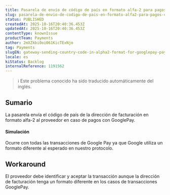 ```yaml
---
title: Pasarela de envío de código de país en formato alfa-2 para pagos con GooglePay
slug: pasarela-de-envio-de-codigo-de-pais-en-formato-alfa2-para-pagos-con-googlepay
status: PUBLISHED
createdAt: 2025-10-16T20:40:36.453Z
updatedAt: 2025-10-16T20:40:36.453Z
contentType: knownIssue
productTeam: Payments
author: 2mXZkbi0oi061KicTExNjo
tag: Payments
slugEN: gateway-sending-country-code-in-alpha2-format-for-googlepay-payments
locale: es
kiStatus: Backlog
internalReference: 1191562
---
```


>ℹ️ Este problema conocido ha sido traducido automáticamente del inglés.

## Sumario


La pasarela envía el código de país de la dirección de facturación en formato alfa-2 al proveedor en caso de pagos con GooglePay.


#### Simulación


Ocurre con todas las transacciones de Google Pay ya que Google utiliza un formato diferente al esperado en nuestro protocolo.

## Workaround


El proveedor debe identificar y aceptar la transacción aunque la dirección de facturación tenga un formato diferente en los casos de transacciones GooglePay.



